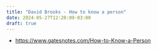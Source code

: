 ```yaml
---
title: "David Brooks - How to know a person"
date: 2024-05-27T12:20:09-03:00
draft: true
---
```


- https://www.gatesnotes.com/How-to-Know-a-Person
